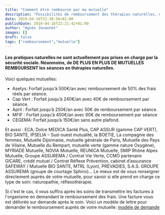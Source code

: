```yaml
---
title: "Comment être remboursé par ma mutuelle"
description: "Possibilités de remboursement des thérapies naturelles, et explications du processus."
date: 2019-04-16T22:30:56+01:00
publishDate: 2019-04-16T22:21:42+01:00
author: "Agnès Jouannet"
images: []
draft: false
tags: ["remboursement","mutuelle"]
---
```


#### Les pratiques naturelles ne sont actuellement pas prises en charge par la sécurité sociale. Néanmoins, de DE PLUS EN PLUS DE MUTUELLES REMBOURSENT les séances en thérapies naturelles.

Voici quelques mutuelles:

* Asetys: Forfait jusqu’à 500€/an avec remboursement de 50% des frais réels par séance.
* Cap Vert : Forfait jusqu’à 240€/an avec 40€ de remboursement par séance.
* April : Forfait jusqu’à 250€/an avec 50€ de remboursement par séance.
* MFIF : Forfait jusqu’à 450€/an avec 60€ de remboursement par séance
* CEGEMA: Forfait jusqu’à 150€/an sans autre plafond.

Et aussi : ECA, Dolce MEDICA Santé Plus, CAP ASSUR (gamme CAP VERT), BIO SANTE, IPSELIA – Sud-ouest mutualité, la BOETIE, La compagnie des femmes, Mutuelle Dijonnaise, mutuelle générale de Paris, Mutuelle des Pays de Vilaine, Mutuelle du Rempart, mutuelle verte (gamme nature Oxygène), MYRIADE Mutuelle, NOVIA Mutuelle, REUNICA Mutuelle, SMIP Rhône Alpes Mutuelle, Groupe ASSUREMA / Contrat Vie Verte, CCMO partenaire GICARE, crédit mutuel / Contrat Réflexe Prévention, cabinet d’assurance SAFEWAY / Mutuelle BIO SANTE, MTRL (Lyon), PREVADIES, S.A.S. GROUPE ASSUREMA (groupe de courtage Sphinx)...
Le mieux est de vous renseigner directement auprès de votre mutuelle, pour savoir si elle prend en charge ce type de soin: naturopathie, réflexothérapie.

Si c'est le cas, il vous suffira après les soins de transmettre les factures à l'organisme en demandant le remboursement des frais. Une facture vous est délivrée sur demande après le soin. Voici un modèle de lettre pour demander le remboursement auprès de votre mutuelle: [modèle de demande](https://www.lesfurets.com/mutuelle-sante/documents-utiles/demande-remboursement-soins-mutuelle)

